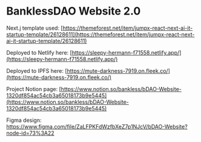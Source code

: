 # BanklessDAO Website 2.0

Next.j template used: [https://themeforest.net/item/jumpx-react-next-ai-it-startup-template/26128611](https://themeforest.net/item/jumpx-react-next-ai-it-startup-template/26128611)

Deployed to Netlify here: [https://sleepy-hermann-f71558.netlify.app/](https://sleepy-hermann-f71558.netlify.app/)

Deployed to IPFS here: [https://mute-darkness-7919.on.fleek.co/](https://mute-darkness-7919.on.fleek.co/)

Project Notion page: [https://www.notion.so/bankless/bDAO-Website-1320df854ac54cb3a65018173b9e5445](https://www.notion.so/bankless/bDAO-Website-1320df854ac54cb3a65018173b9e5445)

Figma design: https://www.figma.com/file/ZaLFPKFdWzfbXeZ7p1NJcV/bDAO-Website?node-id=73%3A22
